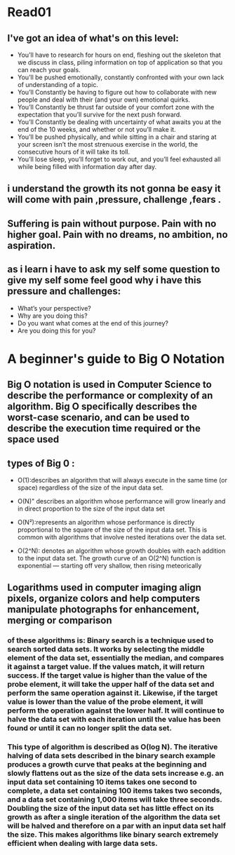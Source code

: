 # Read01

## I've got an idea of what's on this level:

* You’ll have to research for hours on end, fleshing out the skeleton that we discuss in class, piling information on top of application so that you can reach your goals.
* You’ll be pushed emotionally, constantly confronted with your own lack of understanding of a topic.
* You’ll Constantly be having to figure out how to collaborate with new people and deal with their (and your own) emotional quirks.
* You’ll Constantly be thrust far outside of your comfort zone with the expectation that you’ll survive for the next push forward.
* You’ll Constantly be dealing with uncertainty of what awaits you at the end of the 10 weeks, and whether or not you’ll make it.
* You’ll be pushed physically, and while sitting in a chair and staring at your screen isn’t the most strenuous exercise in the world, the consecutive hours of it will take its toll.
* You’ll lose sleep, you’ll forget to work out, and you’ll feel exhausted all while being filled with information day after day.

## i understand the growth its not gonna be easy it will come with pain ,pressure, challenge ,fears .

## Suffering is pain without purpose. Pain with no higher goal. Pain with no dreams, no ambition, no aspiration.

## as i learn i have to ask my self some question  to give my self some feel good why i have this pressure and challenges:

* What’s your perspective?
* Why are you doing this?
* Do you want what comes at the end of this journey?
* Are you doing this for you?

# A beginner's guide to Big O Notation

## Big O notation is used in Computer Science to describe the performance or complexity of an algorithm. Big O specifically describes the worst-case scenario, and can be used to describe the execution time required or the space used 

## types of Big 0 :

* O(1):describes an algorithm that will always execute in the same time (or space) regardless of the size of the input data set.

* O(N)" describes an algorithm whose performance will grow linearly and in direct proportion to the size of the input data set

* O(N²):represents an algorithm whose performance is directly proportional to the square of the size of the input data set. This is common with algorithms that involve nested iterations over the data set.

* O(2^N): denotes an algorithm whose growth doubles with each addition to the input data set. The growth curve of an O(2^N) function is exponential — starting off very shallow, then rising meteorically

## Logarithms used in computer imaging align pixels, organize colors and help computers manipulate photographs for enhancement, merging or comparison

### of these algorithms is: Binary search is a technique used to search sorted data sets. It works by selecting the middle element of the data set, essentially the median, and compares it against a target value. If the values match, it will return success. If the target value is higher than the value of the probe element, it will take the upper half of the data set and perform the same operation against it. Likewise, if the target value is lower than the value of the probe element, it will perform the operation against the lower half. It will continue to halve the data set with each iteration until the value has been found or until it can no longer split the data set.

### This type of algorithm is described as O(log N). The iterative halving of data sets described in the binary search example produces a growth curve that peaks at the beginning and slowly flattens out as the size of the data sets increase e.g. an input data set containing 10 items takes one second to complete, a data set containing 100 items takes two seconds, and a data set containing 1,000 items will take three seconds. Doubling the size of the input data set has little effect on its growth as after a single iteration of the algorithm the data set will be halved and therefore on a par with an input data set half the size. This makes algorithms like binary search extremely efficient when dealing with large data sets.
